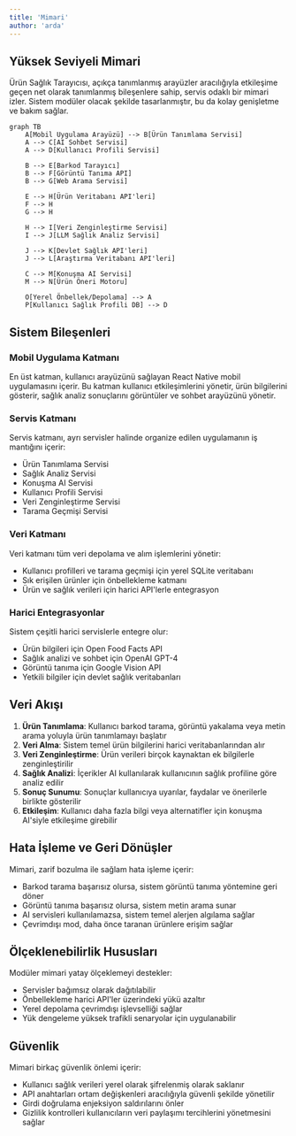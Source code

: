 ```yaml
---
title: 'Mimari'
author: 'arda'
---
```


## Yüksek Seviyeli Mimari

Ürün Sağlık Tarayıcısı, açıkça tanımlanmış arayüzler aracılığıyla etkileşime geçen net olarak tanımlanmış bileşenlere sahip, servis odaklı bir mimari izler. Sistem modüler olacak şekilde tasarlanmıştır, bu da kolay genişletme ve bakım sağlar.

```mermaid
graph TB
    A[Mobil Uygulama Arayüzü] --> B[Ürün Tanımlama Servisi]
    A --> C[AI Sohbet Servisi]
    A --> D[Kullanıcı Profili Servisi]
    
    B --> E[Barkod Tarayıcı]
    B --> F[Görüntü Tanıma API]
    B --> G[Web Arama Servisi]
    
    E --> H[Ürün Veritabanı API'leri]
    F --> H
    G --> H
    
    H --> I[Veri Zenginleştirme Servisi]
    I --> J[LLM Sağlık Analiz Servisi]
    
    J --> K[Devlet Sağlık API'leri]
    J --> L[Araştırma Veritabanı API'leri]
    
    C --> M[Konuşma AI Servisi]
    M --> N[Ürün Öneri Motoru]
    
    O[Yerel Önbellek/Depolama] --> A
    P[Kullanıcı Sağlık Profili DB] --> D
```

## Sistem Bileşenleri

### Mobil Uygulama Katmanı
En üst katman, kullanıcı arayüzünü sağlayan React Native mobil uygulamasını içerir. Bu katman kullanıcı etkileşimlerini yönetir, ürün bilgilerini gösterir, sağlık analiz sonuçlarını görüntüler ve sohbet arayüzünü yönetir.

### Servis Katmanı
Servis katmanı, ayrı servisler halinde organize edilen uygulamanın iş mantığını içerir:
- Ürün Tanımlama Servisi
- Sağlık Analiz Servisi
- Konuşma AI Servisi
- Kullanıcı Profili Servisi
- Veri Zenginleştirme Servisi
- Tarama Geçmişi Servisi

### Veri Katmanı
Veri katmanı tüm veri depolama ve alım işlemlerini yönetir:
- Kullanıcı profilleri ve tarama geçmişi için yerel SQLite veritabanı
- Sık erişilen ürünler için önbellekleme katmanı
- Ürün ve sağlık verileri için harici API'lerle entegrasyon

### Harici Entegrasyonlar
Sistem çeşitli harici servislerle entegre olur:
- Ürün bilgileri için Open Food Facts API
- Sağlık analizi ve sohbet için OpenAI GPT-4
- Görüntü tanıma için Google Vision API
- Yetkili bilgiler için devlet sağlık veritabanları

## Veri Akışı

1. **Ürün Tanımlama**: Kullanıcı barkod tarama, görüntü yakalama veya metin arama yoluyla ürün tanımlamayı başlatır
2. **Veri Alma**: Sistem temel ürün bilgilerini harici veritabanlarından alır
3. **Veri Zenginleştirme**: Ürün verileri birçok kaynaktan ek bilgilerle zenginleştirilir
4. **Sağlık Analizi**: İçerikler AI kullanılarak kullanıcının sağlık profiline göre analiz edilir
5. **Sonuç Sunumu**: Sonuçlar kullanıcıya uyarılar, faydalar ve önerilerle birlikte gösterilir
6. **Etkileşim**: Kullanıcı daha fazla bilgi veya alternatifler için konuşma AI'siyle etkileşime girebilir

## Hata İşleme ve Geri Dönüşler

Mimari, zarif bozulma ile sağlam hata işleme içerir:
- Barkod tarama başarısız olursa, sistem görüntü tanıma yöntemine geri döner
- Görüntü tanıma başarısız olursa, sistem metin arama sunar
- AI servisleri kullanılamazsa, sistem temel alerjen algılama sağlar
- Çevrimdışı mod, daha önce taranan ürünlere erişim sağlar

## Ölçeklenebilirlik Hususları

Modüler mimari yatay ölçeklemeyi destekler:
- Servisler bağımsız olarak dağıtılabilir
- Önbellekleme harici API'ler üzerindeki yükü azaltır
- Yerel depolama çevrimdışı işlevselliği sağlar
- Yük dengeleme yüksek trafikli senaryolar için uygulanabilir

## Güvenlik

Mimari birkaç güvenlik önlemi içerir:
- Kullanıcı sağlık verileri yerel olarak şifrelenmiş olarak saklanır
- API anahtarları ortam değişkenleri aracılığıyla güvenli şekilde yönetilir
- Girdi doğrulama enjeksiyon saldırılarını önler
- Gizlilik kontrolleri kullanıcıların veri paylaşımı tercihlerini yönetmesini sağlar